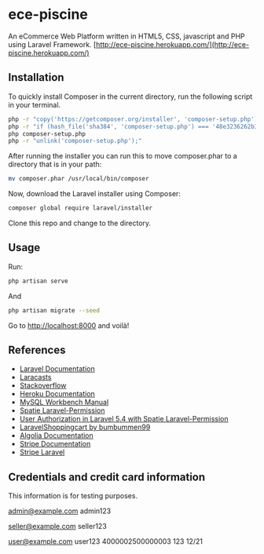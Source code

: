 # ece-piscine
An eCommerce Web Platform written in HTML5, CSS, javascript and PHP using Laravel Framework.
[http://ece-piscine.herokuapp.com/](http://ece-piscine.herokuapp.com/)

## Installation
To quickly install Composer in the current directory, run the following script in your terminal.
``` bash
php -r "copy('https://getcomposer.org/installer', 'composer-setup.php');"
php -r "if (hash_file('sha384', 'composer-setup.php') === '48e3236262b34d30969dca3c37281b3b4bbe3221bda826ac6a9a62d6444cdb0dcd0615698a5cbe587c3f0fe57a54d8f5') { echo 'Installer verified';  } else { echo 'Installer corrupt'; unlink('composer-setup.php');  } echo PHP_EOL;"
php composer-setup.php
php -r "unlink('composer-setup.php');"
```

After running the installer you can run this to move composer.phar to a directory that is in your path:
``` bash
mv composer.phar /usr/local/bin/composer
```

Now, download the Laravel installer using Composer:
``` bash
composer global require laravel/installer
```
Clone this repo and change to the directory.

## Usage
Run:
``` bash
php artisan serve
```

And
``` bash
php artisan migrate --seed
```

Go to [http://localhost:8000](http://localhost:8000) and voilà!

## References
- [Laravel Documentation](https://laravel.com/docs/5.8)
- [Laracasts](https://laracasts.com/series/laravel-from-scratch-2018/)
- [Stackoverflow](https://stackoverflow.com/)
- [Heroku Documentation](https://devcenter.heroku.com/)
- [MySQL Workbench Manual](https://dev.mysql.com/doc/workbench/en/)
- [Spatie Laravel-Permission](https://github.com/spatie/laravel-permission)
- [User Authorization in Laravel 5.4 with Spatie Laravel-Permission](https://scotch.io/tutorials/user-authorization-in-laravel-54-with-spatie-laravel-permission)
- [LaravelShoppingcart by bumbummen99](https://github.com/bumbummen99/LaravelShoppingcart)
- [Algolia Documentation](https://www.algolia.com/doc)
- [Stripe Documentation](https://stripe.com/docs)
- [Stripe Laravel](https://github.com/cartalyst/stripe-laravel)

## Credentials and credit card information
This information is for testing purposes.

admin@example.com
admin123

seller@example.com
seller123

user@example.com
user123
4000002500000003
123
12/21
